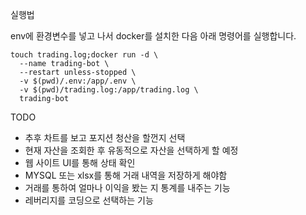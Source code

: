 실행법

env에 환경변수를 넣고 나서 docker를 설치한 다음 아래 명령어를 실행합니다.

```
touch trading.log;docker run -d \
  --name trading-bot \
  --restart unless-stopped \
  -v $(pwd)/.env:/app/.env \
  -v $(pwd)/trading.log:/app/trading.log \
  trading-bot
```

TODO
- 추후 차트를 보고 포지션 청산을 할껀지 선택
- 현재 자산을 조회한 후 유동적으로 자산을 선택하게 할 예정
- 웹 사이트 UI를 통해 상태 확인
- MYSQL 또는 xlsx를 통해 거래 내역을 저장하게 해야함
- 거래를 통하여 얼마나 이익을 봤는 지 통계를 내주는 기능
- 레버리지를 코딩으로 선택하는 기능